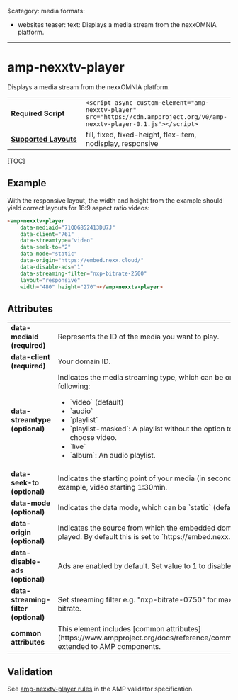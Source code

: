 $category: media
formats:
  - websites
teaser:
  text: Displays a media stream from the nexxOMNIA platform.
---
<!---
Copyright 2017 The AMP HTML Authors. All Rights Reserved.

Licensed under the Apache License, Version 2.0 (the "License");
you may not use this file except in compliance with the License.
You may obtain a copy of the License at

      http://www.apache.org/licenses/LICENSE-2.0

Unless required by applicable law or agreed to in writing, software
distributed under the License is distributed on an "AS-IS" BASIS,
WITHOUT WARRANTIES OR CONDITIONS OF ANY KIND, either express or implied.
See the License for the specific language governing permissions and
limitations under the License.
-->

# amp-nexxtv-player

Displays a media stream from the nexxOMNIA platform.

<table>
  <tr>
    <td width="40%"><strong>Required Script</strong></td>
    <td><code>&lt;script async custom-element="amp-nexxtv-player" src="https://cdn.ampproject.org/v0/amp-nexxtv-player-0.1.js">&lt;/script></code></td>
  </tr>
  <tr>
    <td class="col-fourty"><strong><a href="https://www.ampproject.org/docs/guides/responsive/control_layout.html">Supported Layouts</a></strong></td>
    <td>fill, fixed, fixed-height, flex-item, nodisplay, responsive</td>
  </tr>
</table>

[TOC]

## Example

With the responsive layout, the width and height from the example should yield correct layouts for 16:9 aspect ratio videos:

```html
<amp-nexxtv-player
    data-mediaid="71QQG852413DU7J"
    data-client="761"
    data-streamtype="video"
    data-seek-to="2"
    data-mode="static"
    data-origin="https://embed.nexx.cloud/"
    data-disable-ads="1"
    data-streaming-filter="nxp-bitrate-2500"
    layout="responsive"
    width="480" height="270"></amp-nexxtv-player>
```

## Attributes

<table class="ad-m-table-listing">
  <tr>
    <td width="40%"><strong>data-mediaid (required)</strong></td>
    <td>Represents the ID of the media you want to play.</td>
  </tr>
  <tr>
    <td width="40%"><strong>data-client (required)</strong></td>
    <td>Your domain ID.</td>
  </tr>
  <tr>
    <td width="40%"><strong>data-streamtype (optional)</strong></td>
    <td>
      Indicates the media streaming type, which can be one of the following:
      <ul>
          <li>`video` (default)</li>
          <li>`audio`</li>
          <li>`playlist`</li>
          <li>`playlist-masked`: A playlist without the option to skip or choose video.</li>
          <li>`live`</li>
          <li>`album`: An audio playlist.</li>
      </ul>
    </td>
  </tr>
  <tr>
    <td width="40%"><strong>data-seek-to (optional)</strong></td>
    <td>Indicates the starting point of your media (in seconds).  For example, video starting 1:30min.</td>
  </tr>
  <tr>
    <td width="40%"><strong>data-mode (optional)</strong></td>
    <td>Indicates the data mode, which can be `static` (default) or `api`.</td>
  </tr>
  <tr>
    <td width="40%"><strong>data-origin (optional)</strong></td>
    <td>Indicates the source from which the embedded domain media is played. By default this is set to `https://embed.nexx.cloud/`.</td>
  </tr>
  <tr>
    <td width="40%"><strong>data-disable-ads (optional)</strong></td>
    <td>Ads are enabled by default. Set value to 1 to disable.</td>
  </tr>
  <tr>
    <td width="40%"><strong>data-streaming-filter (optional)</strong></td>
    <td>Set streaming filter e.g. "nxp-bitrate-0750" for max 750kbit max bitrate.</td>
  </tr>
  <tr>
    <td width="40%"><strong>common attributes</strong></td>
    <td>This element includes [common attributes](https://www.ampproject.org/docs/reference/common_attributes) extended to AMP components.</td>
  </tr>
</table>

## Validation

See [amp-nexxtv-player rules](https://github.com/ampproject/amphtml/blob/master/extensions/amp-nexxtv-player/validator-amp-nexxtv-player.protoascii) in the AMP validator specification.
